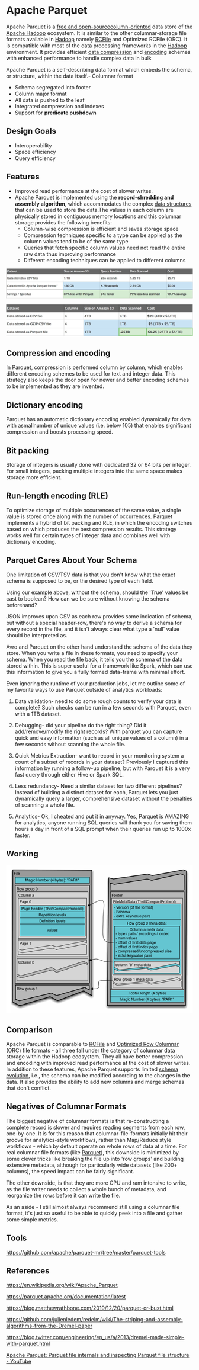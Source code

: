 # Apache Parquet

Apache Parquet is a [free and open-source](https://en.wikipedia.org/wiki/Free_and_open-source)[column-oriented](https://en.wikipedia.org/wiki/Column-oriented_DBMS) data store of the [Apache Hadoop](https://en.wikipedia.org/wiki/Apache_Hadoop) ecosystem. It is similar to the other columnar-storage file formats available in [Hadoop](https://en.wikipedia.org/wiki/Apache_Hadoop) namely [RCFile](https://en.wikipedia.org/wiki/RCFile) and Optimized RCFile (ORC). It is compatible with most of the data processing frameworks in the [Hadoop](https://en.wikipedia.org/wiki/Hadoop) environment. It provides efficient [data compression](https://en.wikipedia.org/wiki/Data_compression) and [encoding](https://en.wikipedia.org/wiki/Encoding) schemes with enhanced performance to handle complex data in bulk

Apache Parquet is a self-describing data format which embeds the schema, or structure, within the data itself.- Columnar format

- Schema segregated into footer
- Column major format
- All data is pushed to the leaf
- Integrated compression and indexes
- Support for **predicate pushdown**

## Design Goals

- Interoperability
- Space efficiency
- Query efficiency

## Features

- Improved read performance at the cost of slower writes.
- Apache Parquet is implemented using the **record-shredding and assembly algorithm**, which accommodates the complex [data structures](https://en.wikipedia.org/wiki/Data_structures) that can be used to store the data.The values in each column are physically stored in contiguous memory locations and this columnar storage provides the following benefits:
    - Column-wise compression is efficient and saves storage space
    - Compression techniques specific to a type can be applied as the column values tend to be of the same type
    - Queries that fetch specific column values need not read the entire raw data thus improving performance
    - Different encoding techniques can be applied to different columns

![image](../../media/Apache-Parquet-image1.jpg)

![image](../../media/Apache-Parquet-image2.jpg)

## Compression and encoding

In Parquet, compression is performed column by column, which enables different encoding schemes to be used for text and integer data. This strategy also keeps the door open for newer and better encoding schemes to be implemented as they are invented.

## Dictionary encoding

Parquet has an automatic dictionary encoding enabled dynamically for data with asmallnumber of unique values (i.e. below 105) that enables significant compression and boosts processing speed.

## Bit packing

Storage of integers is usually done with dedicated 32 or 64 bits per integer. For small integers, packing multiple integers into the same space makes storage more efficient.

## Run-length encoding (RLE)

To optimize storage of multiple occurrences of the same value, a single value is stored once along with the number of occurrences.
Parquet implements a hybrid of bit packing and RLE, in which the encoding switches based on which produces the best compression results. This strategy works well for certain types of integer data and combines well with dictionary encoding.

## Parquet Cares About Your Schema

One limitation of CSV/TSV data is that you don't know what the exact schema is supposed to be, or the desired type of each field.

Using our example above, without the schema, should the 'True' values be cast to boolean? How can we be sure without knowing the schema beforehand?

JSON improves upon CSV as each row provides some indication of schema, but without a special header-row, there's no way to derive a schema for every record in the file, and it isn't always clear what type a 'null' value should be interpreted as.

Avro and Parquet on the other hand understand the schema of the data they store. When you write a file in these formats, you need to specify your schema. When you read the file back, it tells you the schema of the data stored within. This is super useful for a framework like Spark, which can use this information to give you a fully formed data-frame with minimal effort.

Even ignoring the runtime of your production jobs, let me outline some of my favorite ways to use Parquet outside of analytics workloads:

1. Data validation- need to do some rough counts to verify your data is complete? Such checks can be run in a few seconds with Parquet, even with a 1TB dataset.

2. Debugging- did your pipeline do the right thing? Did it add/remove/modify the right records? With parquet you can capture quick and easy information (such as all unique values of a column) in a few seconds without scanning the whole file.

3. Quick Metrics Extraction- want to record in your monitoring system a count of a subset of records in your dataset? Previously I captured this information by running a follow-up pipeline, but with Parquet it is a very fast query through either Hive or Spark SQL.

4. Less redundancy- Need a similar dataset for two different pipelines? Instead of building a distinct dataset for each, Parquet lets you just dynamically query a larger, comprehensive dataset without the penalties of scanning a whole file.

5. Analytics- Ok, I cheated and put it in anyway. Yes, Parquet is AMAZING for analytics, anyone running SQL queries will thank you for saving them hours a day in front of a SQL prompt when their queries run up to 1000x faster.

## Working

![image](../../media/Apache-Parquet-image3.gif)

## Comparison

Apache Parquet is comparable to [RCFile](https://en.wikipedia.org/wiki/RCFile) and [Optimized Row Columnar (ORC)](https://en.wikipedia.org/wiki/Apache_ORC) file formats - all three fall under the category of columnar data storage within the Hadoop ecosystem. They all have better compression and encoding with improved read performance at the cost of slower writes. In addition to these features, Apache Parquet supports limited [schema evolution](https://en.wikipedia.org/wiki/Schema_evolution), i.e., the schema can be modified according to the changes in the data. It also provides the ability to add new columns and merge schemas that don't conflict.

## Negatives of Columnar Formats

The biggest negative of columnar formats is that re-constructing a complete record is slower and requires reading segments from each row, one-by-one. It is for this reason that columnar-file-formats initially hit their groove for analytics-style workflows, rather than Map/Reduce style workflows - which by default operate on whole rows of data at a time.
For real columnar file formats (like [Parquet](http://parquet.apache.org/)), this downside is minimized by some clever tricks like breaking the file up into 'row groups' and building extensive metadata, although for particularly wide datasets (like 200+ columns), the speed impact can be fairly significant.

The other downside, is that they are more CPU and ram intensive to write, as the file writer needs to collect a whole bunch of metadata, and reorganize the rows before it can write the file.

As an aside - I still almost always recommend still using a columnar file format, it's just so useful to be able to quickly peek into a file and gather some simple metrics.

## Tools

https://github.com/apache/parquet-mr/tree/master/parquet-tools

## References

https://en.wikipedia.org/wiki/Apache_Parquet

https://parquet.apache.org/documentation/latest

https://blog.matthewrathbone.com/2019/12/20/parquet-or-bust.html

https://github.com/julienledem/redelm/wiki/The-striping-and-assembly-algorithms-from-the-Dremel-paper

https://blog.twitter.com/engineering/en_us/a/2013/dremel-made-simple-with-parquet.html

[Apache Parquet: Parquet file internals and inspecting Parquet file structure - YouTube](https://www.youtube.com/watch?v=rVC9F1y38oU)
